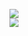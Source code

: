 [![](https://img.shields.io/badge/Made%20With-Github%20Spray-lightgrey.svg?style=for-the-badge&logo=github)](https://github.com/Annihil/github-spray#13545)  
[![](https://i.imgur.com/2DrTn0Z.gif)](https://github.com/Annihil/github-spray)